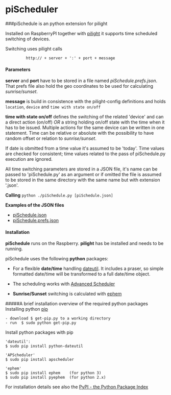 piScheduler
===========

###piSchedule is an python extension for pilight

   Installed on RaspberryPI together with [pilight](http://www.pilight.org/) it supports time scheduled
   switching of devices.
   
   Switching uses pilight calls
```
         http:// + server + ':' + port + message
```
####   Parameters 
__server__ and __port__ have to be stored in a file named *piSchedule.prefs.json*. That prefs file also hold the geo coordinates to be used for calculating _sunrise/sunset_.

__message__ is build in consistence with the pilight-config definitions
      and holds ```location```, ```device``` and ```time with state on/off```
      
__time with state on/off__ defines the switching of the related 'device' and can a direct action (on/off) 
*OR* a string holding on/off state with the time when it has to be issued. Multiple actions for the same device can be written in one statement. Time can be relative or absolute with the possibility to have random offset or relation to *sunrise/sunset*. 

If date is obmitted from a time value it's assumed to be 'today'. Time values are checked for consistent; time values related to the pass of piSchedule.py execution are ignored.

All time switching parameters are stored in a JSON file, it's name can be passed to 'piSchedule.py' as an argument or if omitted the file is assumed to be stored in the same directory with the same name but with extension '.json'. 


__Calling__ `python ./piSchedule.py [piSchedule.json]`


__Examples of the JSON files__
- [piSchedule.json](https://github.com/neandr/piScheduler/blob/master/piSchedule.json)
- [piSchedule.prefs.json](https://github.com/neandr/piScheduler/blob/master/piSchedule.prefs.json)


####   Installation
  
**piSchedule** runs on the Raspberry. **pilight** has be installed and needs to be running.

piSchedule uses the following **python** packages:
   
- For a flexible **date/time** handling [dateutil](http://labix.org/python-dateutil/). It includes a praser, so simple formatted date/time will be transformed to a full date/time object.
   
- The scheduling works with [Advanced Scheduler](https://pypi.python.org/pypi/APScheduler/2.1.2)
   
- **Sunrise/Sunset** switching is calculated with [ephem](https://pypi.python.org/pypi/ephem/3.7.5.1)



#####A brief installation overview of the required python packages
Installing python [pip](http://www.pip-installer.org/en/latest/installing.html)
```
- download $ get-pip.py to a working directory
- run  $ sudo python get-pip.py
```
Install python packages with pip
```
'dateutil': 
$ sudo pip install python-dateutil

'APScheduler'
$ sudo pip install apscheduler

'ephem'
$ sudo pip install ephem    (for python 3)
$ sudo pip install pyephem  (for python 2.x)
```

For installation details see also the [PyPI - the Python Package Index](https://pypi.python.org/pypi)
